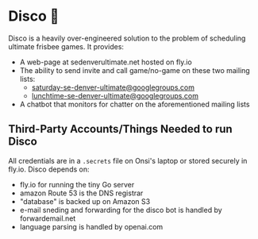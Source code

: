 # Disco 🪩

Disco is a heavily over-engineered solution to the problem of scheduling ultimate frisbee games.  It provides:

- A web-page at sedenverultimate.net hosted on fly.io
- The ability to send invite and call game/no-game on these two mailing lists:
    - saturday-se-denver-ultimate@googlegroups.com
    - lunchtime-se-denver-ultimate@googlegroups.com
- A chatbot that monitors for chatter on the aforementioned mailing lists

## Third-Party Accounts/Things Needed to run Disco

All credentials are in a `.secrets` file on Onsi's laptop or stored securely in fly.io.  Disco depends on:

- fly.io for running the tiny Go server
- amazon Route 53 is the DNS registrar
- "database" is backed up on Amazon S3
- e-mail sneding and forwarding for the disco bot is handled by forwardemail.net
- language parsing is handled by openai.com